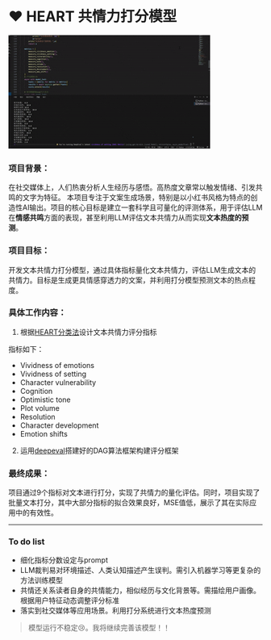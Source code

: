 # ❤ HEART 共情力打分模型
![模型演示](https://github.com/Rinnnnzy/HEART_Empathy_score/blob/main/%E8%AF%84%E5%88%86%E6%BC%94%E7%A4%BA.gif)

### 项目背景：

在社交媒体上，人们热衷分析人生经历与感悟。高热度文章常以触发情绪、引发共鸣的文字为特征。
本项目专注于文案生成场景，特别是以小红书风格为特点的创造性AI输出。项目的核心目标是建立一套科学且可量化的评测体系，用于评估LLM在**情感共鸣**方面的表现，甚至利用LLM评估文本共情力从而实现**文本热度的预测**。


### 项目目标：

开发文本共情力打分模型，通过具体指标量化文本共情力，评估LLM生成文本的共情力。目标是生成更具情感穿透力的文案，并利用打分模型预测文本的热点程度。


### 具体工作内容：

1. 根据[HEART分类法](https://arxiv.org/abs/2405.17633)设计文本共情力评分指标

  指标如下：
- Vividness of emotions
- Vividness of setting
- Character vulnerability
- Cognition
- Optimistic tone
- Plot volume
- Resolution
- Character development
- Emotion shifts

2. 运用[deepeval](https://github.com/confident-ai/deepeval)搭建好的DAG算法框架构建评分框架


### 最终成果：
项目通过9个指标对文本进行打分，实现了共情力的量化评估。同时，项目实现了批量文本打分，其中大部分指标的拟合效果良好，MSE值低，展示了其在实际应用中的有效性。

---
### To do list
- 细化指标分数设定与prompt
- LLM裁判易对环境描述、人类认知描述产生误判。需引入机器学习等更复杂的方法训练模型
- 共情还关系读者自身的共情能力，相似经历与文化背景等。需描绘用户画像。根据用户特征动态调整评分标准
- 落实到社交媒体等应用场景。利用打分系统进行文本热度预测


>模型运行不稳定😢。我将继续完善该模型！！
